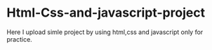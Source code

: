 # Html-Css-and-javascript-project
Here I upload simle project by using html,css and javascript only for practice. 
